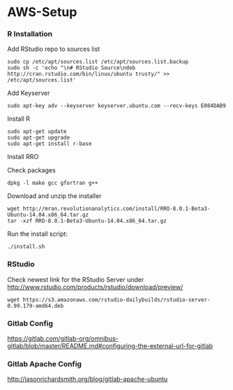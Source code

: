 # AWS-Setup

### R Installation
Add RStudio repo to sources list
```
sudo cp /etc/apt/sources.list /etc/apt/sources.list.backup
sudo sh -c 'echo "\n# RStudio Source\ndeb http://cran.rstudio.com/bin/linux/ubuntu trusty/" >> /etc/apt/sources.list'
```

Add Keyserver
```
sudo apt-key adv --keyserver keyserver.ubuntu.com --recv-keys E084DAB9
```

Install R
```
sudo apt-get update
sudo apt-get upgrade
sudo apt-get install r-base
```

Install RRO

Check packages
```
dpkg -l make gcc gfortran g++
```

Download and unzip the installer
```
wget http://mran.revolutionanalytics.com/install/RRO-8.0.1-Beta3-Ubuntu-14.04.x86_64.tar.gz
tar -xzf RRO-8.0.1-Beta3-Ubuntu-14.04.x86_64.tar.gz
```

Run the install script:
```
./install.sh
```

### RStudio
Check newest link for the RStudio Server under http://www.rstudio.com/products/rstudio/download/preview/

```
wget https://s3.amazonaws.com/rstudio-dailybuilds/rstudio-server-0.99.179-amd64.deb
```

### Gitlab Config
https://gitlab.com/gitlab-org/omnibus-gitlab/blob/master/README.md#configuring-the-external-url-for-gitlab

### Gitlab Apache Config
http://jasonrichardsmith.org/blog/gitlab-apache-ubuntu

